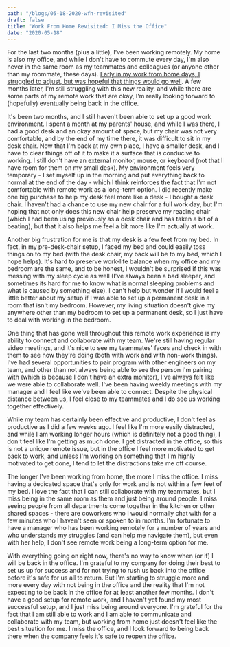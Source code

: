 ```yaml
---
path: "/blogs/05-18-2020-wfh-revisited"
draft: false 
title: "Work From Home Revisited: I Miss the Office"
date: "2020-05-18"
---
```


For the last two months (plus a little), I've been working remotely. My home is also my office, and while I don't have to commute every day, I'm also never in the same room as my teammates and colleagues (or anyone other than my roommate, these days). [Early in my work from home days, I struggled to adjust, but was hopeful that things would go well](03-23-2020-wfh-beginning). A few months later, I'm still struggling with this new reality, and while there are some parts of my remote work that are okay, I'm really looking forward to (hopefully) eventually being back in the office.

It's been two months, and I still haven't been able to set up a good work environment. I spent a month at my parents' house, and while I was there, I had a good desk and an okay amount of space, but my chair was not very comfortable, and by the end of my time there, it was difficult to sit in my desk chair. Now that I'm back at my own place, I have a smaller desk, and I have to clear things off of it to make it a surface that is conducive to working. I still don't have an external monitor, mouse, or keyboard (not that I have room for them on my small desk). My environment feels very temporary - I set myself up in the morning and put everything back to normal at the end of the day - which I think reinforces the fact that I'm not comfortable with remote work as a long-term option. I did recently make one big purchase to help my desk feel more like a desk - I bought a desk chair. I haven't had a chance to use my new chair for a full work day, but I'm hoping that not only does this new chair help preserve my reading chair (which I had been using previously as a desk chair and has taken a bit of a beating), but that it also helps me feel a bit more like I'm actually at work.

Another big frustration for me is that my desk is a few feet from my bed. In fact, in my pre-desk-chair setup, I faced my bed and could easily toss things on to my bed (with the desk chair, my back will be to my bed, which I hope helps). It's hard to preserve work-life balance when my office and my bedroom are the same, and to be honest, I wouldn't be surprised if this was messing with my sleep cycle as well (I've always been a bad sleeper, and sometimes its hard for me to know what is normal sleeping problems and what is caused by something else). I can't help but wonder if I would feel a little better about my setup if I was able to set up a permanent desk in a room that isn't my bedroom. However, my living situation doesn't give my anywhere other than my bedroom to set up a permanent desk, so I just have to deal with working in the bedroom.

One thing that has gone well throughout this remote work experience is my ability to connect and collaborate with my team. We're still having regular video meetings, and it's nice to see my teammates' faces and check in with them to see how they're doing (both with work and with non-work things). I've had several opportunities to pair program with other engineers on my team, and other than not always being able to see the person I'm pairing with (which is because I don't have an extra monitor), I've always felt like we were able to collaborate well. I've been having weekly meetings with my manager and I feel like we've been able to connect. Despite the physical distance between us, I feel close to my teammates and I do see us working together effectively.

While my team has certainly been effective and productive, I don't feel as productive as I did a few weeks ago. I feel like I'm more easily distracted, and while I am working longer hours (which is definitely not a good thing), I don't feel like I'm getting as much done. I get distracted in the office, so this is not a unique remote issue, but in the office I feel more motivated to get back to work, and unless I'm working on something that I'm highly motivated to get done, I tend to let the distractions take me off course.

The longer I've been working from home, the more I miss the office. I miss having a dedicated space that's only for work and is not within a few feet of my bed. I love the fact that I can still collaborate with my teammates, but I miss being in the same room as them and just being around people. I miss seeing people from all departments come together in the kitchen or other shared spaces - there are coworkers who I would normally chat with for a few minutes who I haven't seen or spoken to in months. I'm fortunate to have a manager who has been working remotely for a number of years and who understands my struggles (and can help me navigate them), but even with her help, I don't see remote work being a long-term option for me.

With everything going on right now, there's no way to know when (or if) I will be back in the office. I'm grateful to my company for doing their best to set us up for success and for not trying to rush us back into the office before it's safe for us all to return. But I'm starting to struggle more and more every day with not being in the office and the reality that I'm not expecting to be back in the office for at least another few months. I don't have a good setup for remote work, and I haven't yet found my most successful setup, and I just miss being around everyone. I'm grateful for the fact that I am still able to work and I am able to communicate and collaborate with my team, but working from home just doesn't feel like the best situation for me. I miss the office, and I look forward to being back there when the company feels it's safe to reopen the office.